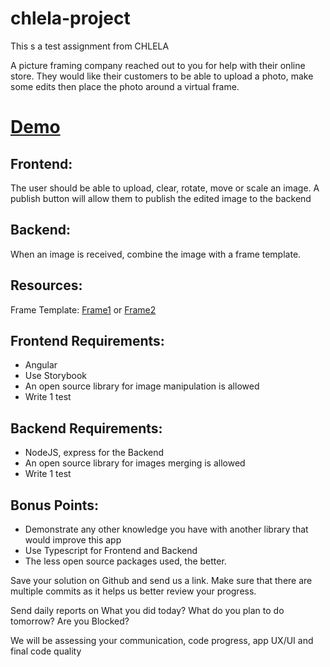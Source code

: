 # chlela-project
This s a test assignment from CHLELA

A picture framing company reached out to you for help with their online store. They would like their customers to be able to upload a photo, make some edits then place the photo around a virtual frame.

# [Demo](https://www.youtube.com/watch?v=qqYPe1eLkcQ)



## Frontend:
The user should be able to upload, clear, rotate, move or scale an image. A publish button will allow them to publish the edited image to the backend

## Backend:
When an image is received, combine the image with a frame template.

## Resources:
Frame Template: [Frame1](angel.co/track/submission/5901_23b4d0da12eb7bd27d81f5866e7ce357) or [Frame2](1drv.ms/u/s!AmPSddAP_LlYjo02ve8WHafXRLz1TQ?e=lIhUcD)

## Frontend Requirements:
- Angular
- Use Storybook
- An open source library for image manipulation is allowed
- Write 1 test

## Backend Requirements:
- NodeJS, express for the Backend
- An open source library for images merging is allowed
- Write 1 test

## Bonus Points:
- Demonstrate any other knowledge you have with another library that would improve this app
- Use Typescript for Frontend and Backend
- The less open source packages used, the better.

Save your solution on Github and send us a link. Make sure that there are multiple commits as it helps us better review your progress.

Send daily reports on What you did today? What do you plan to do tomorrow? Are you Blocked?

We will be assessing your communication, code progress, app UX/UI and final code quality
